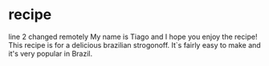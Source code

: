# recipe
line 2 changed remotely
My name is Tiago and I hope you enjoy the recipe!
This recipe is for a delicious brazilian strogonoff. It`s fairly easy to make and it's very popular in Brazil.
